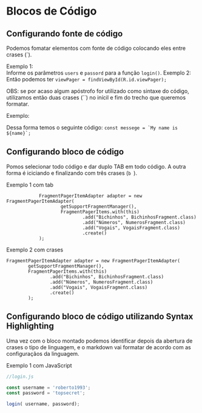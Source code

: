 # Blocos de Código

## Configurando fonte de código
Podemos fomatar elementos com fonte de código colocando eles entre crases (`).

Exemplo 1:  
Informe os parâmetros `users` e `passord` para a função `login()`. 
Exemplo 2:
Então podemos ter `viewPager = findViewById(R.id.viewPager);`

OBS: se por acaso algum apóstrofo for utilizado como sintaxe do código, utilizamos então duas crases (``) no inícil e fim do trecho que queremos formatar.

Exemplo:

Dessa forma temos o seguinte código: ``const messege = `My name is ${name}`; ``

## Configurando bloco de código
Pomos selecionar todo código e dar duplo TAB em todo código. A outra forma é iciciando e finalizando com três crases (```b ```).



Exemplo 1 com tab

                FragmentPagerItemAdapter adapter = new FragmentPagerItemAdapter(
                        getSupportFragmentManager(),
                        FragmentPagerItems.with(this)
                                .add("Bichinhos", BichinhosFragment.class)
                                .add("Números", NumerosFragment.class)
                                .add("Vogais", VogaisFragment.class)
                                .create()
                );


Exemplo 2 com crases

```
FragmentPagerItemAdapter adapter = new FragmentPagerItemAdapter(
        getSupportFragmentManager(),
        FragmentPagerItems.with(this)
                .add("Bichinhos", BichinhosFragment.class)
                .add("Números", NumerosFragment.class)
                .add("Vogais", VogaisFragment.class)
                .create()
        );
```
## Configurando bloco de código utilizando Syntax Highlighting

Uma vez com o bloco montado podemos identificar depois da abertura de crases o tipo de linguagem, e o markdown vai formatar de acordo com as configuraçãos da linguagem.

Exemplo 1 com JavaScript

```JavaScript
//login.js

const username = 'roberto1993';
const password = 'topsecret';

login( username, password);
```
